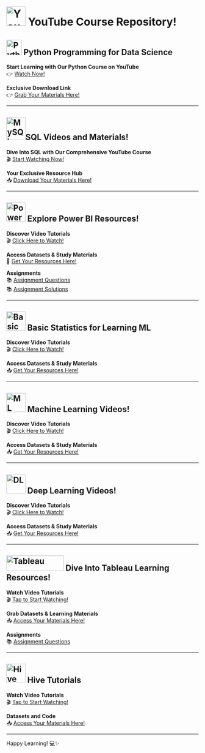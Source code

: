 #  <img src="https://upload.wikimedia.org/wikipedia/commons/0/09/YouTube_full-color_icon_%282017%29.svg" alt="YouTube" width="50" height="50"/> YouTube Course Repository!

## <img src="https://upload.wikimedia.org/wikipedia/commons/c/c3/Python-logo-notext.svg" alt="Python" width="40" height="40"/> Python Programming for Data Science

**Start Learning with Our Python Course on YouTube**   
👉 [Watch Now!](https://www.youtube.com/playlist?list=PL2hXNYim5xvpFvPZZJryKOv0CwHJ8-PgQ)

**Exclusive Download Link**   
👉 [Grab Your Materials Here!](https://drive.google.com/drive/folders/1kxto__WqDuqSBX8HfJ2aV1h-ez0w8LxG)

---
## <img src="https://upload.wikimedia.org/wikipedia/commons/b/b2/Database-mysql.svg" alt="MySQL" width="50" height="60">SQL Videos and Materials! 

**Dive Into SQL with Our Comprehensive YouTube Course**  
🎬 [Start Watching Now!](https://www.youtube.com/playlist?list=PL2hXNYim5xvrxfNc-vKQufysrw-KK1qDf)

**Your Exclusive Resource Hub**   
📥 [Download Your Materials Here!](https://drive.google.com/drive/folders/1GpZdVHT1_Mqh2OHDmm_iHuXOFw6Q4RBD?usp=drive_link)

---
## <img src="https://upload.wikimedia.org/wikipedia/commons/c/cf/New_Power_BI_Logo.svg" alt="PowerBI" width="50" height="50"/>  Explore Power BI Resources! 

**Discover Video Tutorials**   
🎬 [Click Here to Watch!](https://www.youtube.com/playlist?list=PL2hXNYim5xvqW59QZ-6VX39AqTvKCoWvs)

**Access Datasets & Study Materials**   
📩 [Get Your Resources Here!](https://drive.google.com/open?id=1YzWxVHZr_FTEjEPxG3SiVnpLyyw3htoX&usp=drive_fs)

**Assignments**\
📚 [Assignment Questions](https://github.com/venkatareddykonasani/Assignments/tree/main/Power_BI_Assignments)\
📚 [Assignment Solutions](https://github.com/venkatareddykonasani/Assignments/tree/main/Power_BI_Assignment_Solutions)

---
## <img src="https://upload.wikimedia.org/wikipedia/commons/a/ac/Logistic-curve.png" alt="Basic Statistics" width="50" height="50"/>  Basic Statistics for Learning ML
**Discover Video Tutorials**   
🎬 [Click Here to Watch!](https://www.youtube.com/playlist?list=PL2hXNYim5xvqC2UUntKgkXctjzuuYYsiL)

**Access Datasets & Study Materials**   
📥 [Get Your Resources Here!](https://github.com/venkatareddykonasani/book-machine-learning-and-deep-learning-using-python-and-tensorflow)

---
## <img src="https://upload.wikimedia.org/wikipedia/commons/a/ac/Logistic-curve.png" alt="ML" width="50" height="50"/>  Machine Learning Videos! 

**Discover Video Tutorials**   
🎬 [Click Here to Watch!](https://www.youtube.com/playlist?list=PL2hXNYim5xvoiCqoy8dDZ9kRN7siVFTF6)

**Access Datasets & Study Materials**   
📥 [Get Your Resources Here!](https://github.com/venkatareddykonasani/book-machine-learning-and-deep-learning-using-python-and-tensorflow)

---
## <img src="https://upload.wikimedia.org/wikipedia/commons/e/e4/Artificial_neural_network.svg" alt="DL" width="50" height="50"/>  Deep Learning Videos! 

**Discover Video Tutorials**   
🎬 [Click Here to Watch!](https://www.youtube.com/playlist?list=PL2hXNYim5xvp8zQb-vAVxvTzudNiRIkjQ)

**Access Datasets & Study Materials**   
📥 [Get Your Resources Here!](https://github.com/venkatareddykonasani/Class_Materials/tree/main/DL_Class_Files)

---

## <img src="https://upload.wikimedia.org/wikipedia/commons/4/4b/Tableau_Logo.png" alt="Tableau" width="150" height="40"/>  Dive Into Tableau Learning Resources!

**Watch Video Tutorials**   
🎬 [Tap to Start Watching!](https://www.youtube.com/playlist?list=PL2hXNYim5xvpfgxRQJvCVA-i0IfxRMXCy)

**Grab Datasets & Learning Materials**   
📥 [Access Your Materials Here!](https://drive.google.com/drive/folders/1xzSKt9VuiqXKOIIOTIvkyEZrYWB55sC0?usp=sharing)

**Assignments**   
📚 [Assignment Questions](https://github.com/venkatareddykonasani/Assignments/tree/main/Tableau_Assignments)


---
## <img src="https://upload.wikimedia.org/wikipedia/commons/thumb/b/bb/Apache_Hive_logo.svg/1024px-Apache_Hive_logo.svg.png" alt="Hive" width="50" height="50"/>  Hive Tutorials

**Watch Video Tutorials**   
🎬 [Tap to Start Watching!](https://www.youtube.com/playlist?list=PL2hXNYim5xvovC9PSlTzOBVY6wlTezmG_)

**Datasets and Code**   
📥 [Access Your Materials Here!](https://github.com/venkatareddykonasani/Datasets/tree/master/Hive_Datasets_Code)

---

Happy Learning! 💻✨
